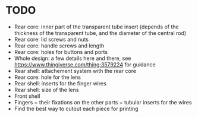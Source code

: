 # TODO

* Rear core: inner part of the transparent tube insert (depends of the thickness of the transparent tube, and the diameter of the central rod)
* Rear core: lid screws and nuts
* Rear core: handle screws and length
* Rear core: holes for buttons and ports
* Whole design: a few details here and there, see https://www.thingiverse.com/thing:3579224 for guidance
* Rear shell: attachement system with the rear core
* Rear core: hole for the lens
* Rear shell: inserts for the finger wires
* Rear shell: size of the lens
* Front shell
* Fingers + their fixations on the other parts + tubular inserts for the wires
* Find the best way to cutout each piece for printing
